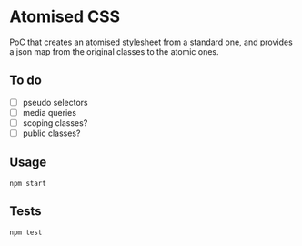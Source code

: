 # Atomised CSS

PoC that creates an atomised stylesheet from a standard one, and provides a json map from the original classes to the atomic ones.

## To do
- [ ] pseudo selectors
- [ ] media queries
- [ ] scoping classes?
- [ ] public classes?

## Usage

`npm start`

## Tests

`npm test`

